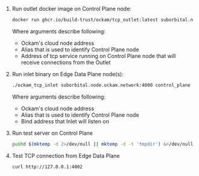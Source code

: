 1. Run outlet docker image on Control Plane node:

    ```sh
    docker run ghcr.io/build-trust/ockam/tcp_outlet:latest suborbital.node.ockam.network:4000 control_plane host.docker.internal:4001
    ```

    Where arguments describe following:
    - Ockam's cloud node address
    - Alias that is used to identify Control Plane node
    - Address of tcp service running on Control Plane node that will receive connections from the Outlet

2. Run inlet binary on Edge Data Plane node(s):

    ```sh
    ./ockam_tcp_inlet suborbital.node.ockam.network:4000 control_plane 127.0.0.1:4002
    ```

    Where arguments describe following:
    - Ockam's cloud node address
    - Alias that is used to identify Control Plane node
    - Bind address that Inlet will listen on

3. Run test server on Control Plane

    ```sh
    pushd $(mktemp -d 2>/dev/null || mktemp -d -t 'tmpdir') &>/dev/null; python3 -m http.server --bind 0.0.0.0 4001; popd
    ```

4. Test TCP connection from Edge Data Plane

    ```sh
    curl http://127.0.0.1:4002
    ```
